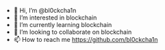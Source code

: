 - 👋 Hi, I’m @bl0ckcha1n
- 👀 I’m interested in blockchain
- 🌱 I’m currently learning blockchain
- 💞️ I’m looking to collaborate on blockchain
- 📫 How to reach me https://github.com/bl0ckcha1n
